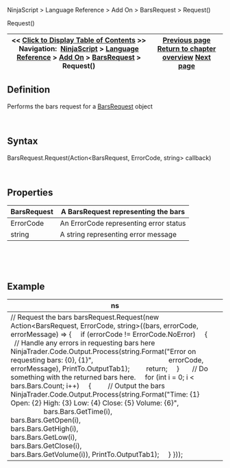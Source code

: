 ﻿


NinjaScript \> Language Reference \> Add On \> BarsRequest \> Request()






















Request()







| \<\< [Click to Display Table of Contents](request.md) \>\> **Navigation:**     [NinjaScript](ninjascript.md) \> [Language Reference](language_reference_wip.md) \> [Add On](add_on.md) \> [BarsRequest](barsrequest.md) \> Request() | [Previous page](barsrequest.md) [Return to chapter overview](barsrequest.md) [Next page](barsrequest_mergepolicy.md) |
| --- | --- |











## Definition


Performs the bars request for a [BarsRequest](barsrequest.md) object


 


## Syntax


BarsRequest.Request(Action\<BarsRequest, ErrorCode, string\> callback)


 


## Properties




| BarsRequest | A BarsRequest representing the bars |
| --- | --- |
| ErrorCode | An ErrorCode representing error status |
| string | A string representing error message |



 


 


## Example




| ns |
| --- |
| // Request the bars barsRequest.Request(new Action\<BarsRequest, ErrorCode, string\>((bars, errorCode, errorMessage) \=\> {      if (errorCode !\= ErrorCode.NoError)      {          // Handle any errors in requesting bars here          NinjaTrader.Code.Output.Process(string.Format("Error on requesting bars: {0}, {1}",                                          errorCode, errorMessage), PrintTo.OutputTab1\);          return;      }        // Do something with the returned bars here.      for (int i \= 0; i \< bars.Bars.Count; i\+\+)      {          // Output the bars          NinjaTrader.Code.Output.Process(string.Format("Time: {1} Open: {2} High: {3} Low: {4} Close: {5} Volume: {6}",                                          bars.Bars.GetTime(i),                                          bars.Bars.GetOpen(i),                                          bars.Bars.GetHigh(i),                                          bars.Bars.GetLow(i),                                          bars.Bars.GetClose(i),                                          bars.Bars.GetVolume(i)), PrintTo.OutputTab1\);      } })); |









